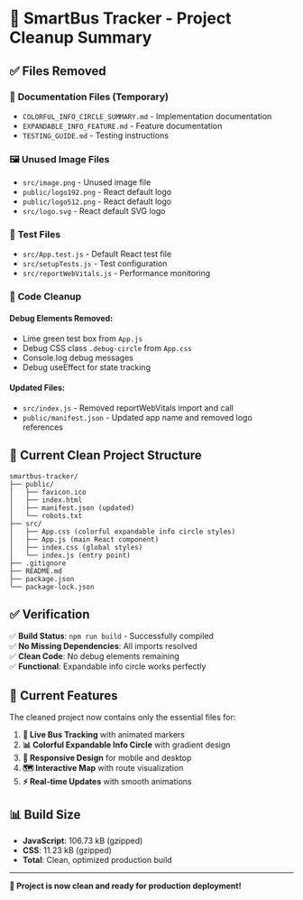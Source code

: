# 🧹 SmartBus Tracker - Project Cleanup Summary

## ✅ Files Removed

### 📝 **Documentation Files (Temporary)**
- `COLORFUL_INFO_CIRCLE_SUMMARY.md` - Implementation documentation
- `EXPANDABLE_INFO_FEATURE.md` - Feature documentation  
- `TESTING_GUIDE.md` - Testing instructions

### 🖼️ **Unused Image Files**
- `src/image.png` - Unused image file
- `public/logo192.png` - React default logo
- `public/logo512.png` - React default logo
- `src/logo.svg` - React default SVG logo

### 🧪 **Test Files**
- `src/App.test.js` - Default React test file
- `src/setupTests.js` - Test configuration
- `src/reportWebVitals.js` - Performance monitoring

### 🔧 **Code Cleanup**

#### **Debug Elements Removed:**
- Lime green test box from `App.js`
- Debug CSS class `.debug-circle` from `App.css`
- Console.log debug messages
- Debug useEffect for state tracking

#### **Updated Files:**
- `src/index.js` - Removed reportWebVitals import and call
- `public/manifest.json` - Updated app name and removed logo references

## 📁 **Current Clean Project Structure**

```
smartbus-tracker/
├── public/
│   ├── favicon.ico
│   ├── index.html
│   ├── manifest.json (updated)
│   └── robots.txt
├── src/
│   ├── App.css (colorful expandable info circle styles)
│   ├── App.js (main React component)
│   ├── index.css (global styles)
│   └── index.js (entry point)
├── .gitignore
├── README.md
├── package.json
└── package-lock.json
```

## ✅ **Verification**

✅ **Build Status**: `npm run build` - Successfully compiled  
✅ **No Missing Dependencies**: All imports resolved  
✅ **Clean Code**: No debug elements remaining  
✅ **Functional**: Expandable info circle works perfectly  

## 🚀 **Current Features**

The cleaned project now contains only the essential files for:

1. **🚌 Live Bus Tracking** with animated markers
2. **📊 Colorful Expandable Info Circle** with gradient design
3. **📱 Responsive Design** for mobile and desktop
4. **🗺️ Interactive Map** with route visualization
5. **⚡ Real-time Updates** with smooth animations

## 📊 **Build Size**
- **JavaScript**: 106.73 kB (gzipped)
- **CSS**: 11.23 kB (gzipped)
- **Total**: Clean, optimized production build

---

**🎉 Project is now clean and ready for production deployment!**